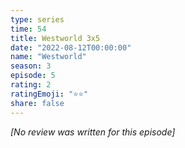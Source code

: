 ```yaml
---
type: series
time: 54
title: Westworld 3x5
date: "2022-08-12T00:00:00"
name: "Westworld"
season: 3
episode: 5
rating: 2
ratingEmoji: "⭐️⭐️"
share: false
---
```


*[No review was written for this episode]*